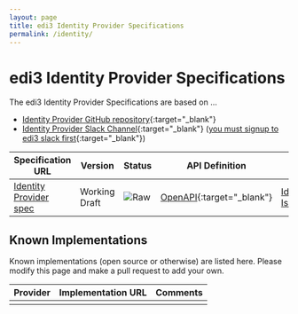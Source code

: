 ```yaml
---
layout: page
title: edi3 Identity Provider Specifications
permalink: /identity/
---
```


# edi3 Identity Provider Specifications

The edi3 Identity Provider Specifications are based on ...

* [Identity Provider GitHub repository](https://github.com/edi3/edi3-identity){:target="_blank"}
* [Identity Provider Slack Channel](https://edi3.slack.com/messages/spec-identity/){:target="_blank"} ([you must signup to edi3 slack first](https://join.slack.com/t/edi3/shared_invite/enQtNTY5OTkzMjQ0NjcyLTM1MzYyNjg5M2RlMWIyZjUzMDBlNWQ3OWIyZTNhMDhhN2UzYjIyMjk4M2VhM2ViNzhhM2Y1OWE0Y2FhYTc1ZTg){:target="_blank"})

| Specification URL | Version | Status | API Definition | Issues List |
| ----------------- | ------  | ------ | -------------- | ----------- |
| [Identity Provider spec](//edi3.org/specs/edi3-identity/develop/) | Working Draft | ![Raw](//rfc.unprotocols.org/spec:2/COSS/raw.svg) | [OpenAPI](//edi3.org/specs/edi3-identity/develop/swagger){:target="_blank"} |  [Identity Provider Issues](https://github.com/edi3/edi3-identity/issues){:target="_blank"}  |

## Known Implementations

Known implementations (open source or otherwise) are listed here.  Please modify this page and make a pull request to add your own.

|Provider|Implementation URL|Comments|
|--------|------------------|--------|
|  |  |  |

